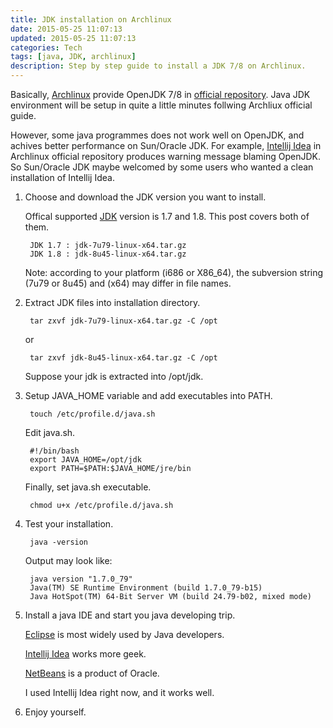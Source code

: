 ```yaml
---
title: JDK installation on Archlinux
date: 2015-05-25 11:07:13
updated: 2015-05-25 11:07:13
categories: Tech
tags: [java, JDK, archlinux]
description: Step by step guide to install a JDK 7/8 on Archlinux.
---
```


Basically, [Archlinux](https://www.archlinux.org) provide OpenJDK 7/8 in [official repository](https://wiki.archlinux.org/index.php/Java).  Java JDK environment will be setup in quite a little minutes follwing Archliux official guide. 

However, some java programmes does not work well on OpenJDK, and achives better performance on Sun/Oracle JDK.  For example, [Intellij Idea](https://www.archlinux.org/packages/community/any/intellij-idea-community-edition/) in Archlinux official repository produces warning message blaming OpenJDK.  So Sun/Oracle JDK maybe welcomed by some users who wanted a clean installation of Intellij Idea.

1. Choose and download the JDK version you want to install.  

    Offical supported [JDK](http://www.oracle.com/technetwork/java/javase/downloads/index.html) version is 1.7 and 1.8.  This post covers both of them.

        JDK 1.7 : jdk-7u79-linux-x64.tar.gz
        JDK 1.8 : jdk-8u45-linux-x64.tar.gz

    Note: according to your platform (i686 or X86_64), the subversion string (7u79 or 8u45) and (x64) may differ in file names.

2. Extract JDK files into installation directory.

        tar zxvf jdk-7u79-linux-x64.tar.gz -C /opt

    or 

        tar zxvf jdk-8u45-linux-x64.tar.gz -C /opt

    Suppose your jdk is extracted into /opt/jdk.

3. Setup JAVA_HOME variable and add executables into PATH.

        touch /etc/profile.d/java.sh

    Edit java.sh.

        #!/bin/bash
        export JAVA_HOME=/opt/jdk
        export PATH=$PATH:$JAVA_HOME/jre/bin
        
    Finally, set java.sh executable.

        chmod u+x /etc/profile.d/java.sh

4. Test your installation.

        java -version

    Output may look like:

        java version "1.7.0_79"
        Java(TM) SE Runtime Environment (build 1.7.0_79-b15)
        Java HotSpot(TM) 64-Bit Server VM (build 24.79-b02, mixed mode)

5. Install a java IDE and start you java developing trip.

    [Eclipse](http://www.eclipse.org) is most widely used by Java developers.

    [Intellij Idea](https://www.jetbrains.com/idea) works more geek.

    [NetBeans](https://netbeans.org) is a product of Oracle.

    I used Intellij Idea right now, and it works well.

6. Enjoy yourself.
